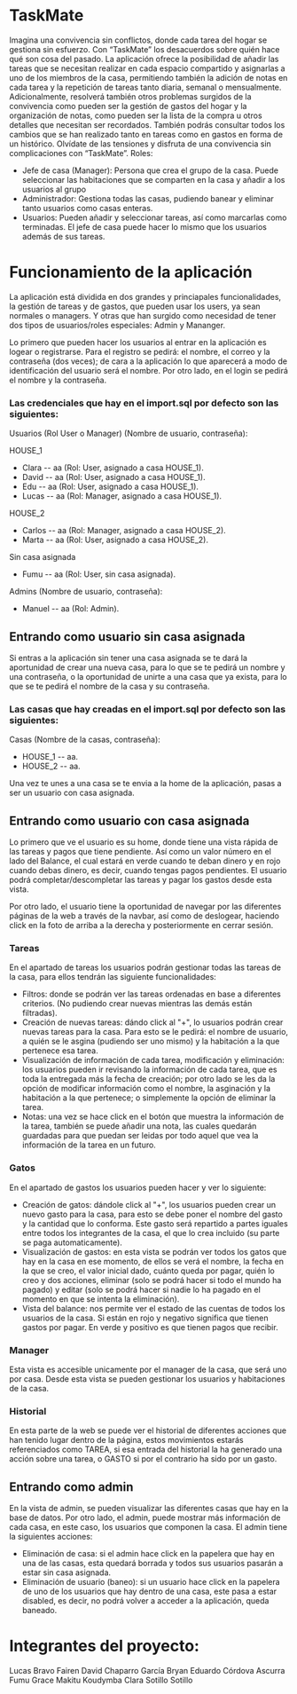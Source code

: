 # TaskMate
Imagina una convivencia sin conflictos, donde cada tarea del hogar se gestiona
sin esfuerzo. Con “TaskMate” los desacuerdos sobre quién hace qué son cosa del
pasado. La aplicación ofrece la posibilidad de añadir las tareas que se necesitan
realizar en cada espacio compartido y asignarlas a uno de los miembros de la
casa, permitiendo también la adición de notas en cada tarea y la repetición de
tareas tanto diaria, semanal o mensualmente. Adicionalmente, resolverá también
otros problemas surgidos de la convivencia como pueden ser la gestión de gastos
del hogar y la organización de notas, como pueden ser la lista de la compra u
otros detalles que necesitan ser recordados. También podrás consultar todos los
cambios que se han realizado tanto en tareas como en gastos en forma de un
histórico. Olvídate de las tensiones y disfruta de una convivencia sin
complicaciones con “TaskMate”.
Roles:
- Jefe de casa (Manager): Persona que crea el grupo de la casa. Puede seleccionar las
habitaciones que se comparten en la casa y añadir a los usuarios al grupo
- Administrador: Gestiona todas las casas, pudiendo banear y eliminar tanto
usuarios como casas enteras.
- Usuarios: Pueden añadir y seleccionar tareas, así como marcarlas como
terminadas.
El jefe de casa puede hacer lo mismo que los usuarios además de sus tareas.

# Funcionamiento de la aplicación
La aplicación está dividida en dos grandes y princiapales funcionalidades, la gestión de tareas y de gastos, que pueden usar los users, ya sean normales o managers. Y otras que han surgido como necesidad de tener dos tipos de usuarios/roles especiales: Admin y Mananger.

Lo primero que pueden hacer los usuarios al entrar en la aplicación es logear o registrarse. Para el registro se pedirá: el nombre, el correo y la contraseña (dos veces); de cara a la aplicación lo que aparecerá a modo de identificación del usuario será el nombre. Por otro lado, en el login se pedirá el nombre y la contraseña.

### Las credenciales que hay en el import.sql por defecto son las siguientes:
Usuarios (Rol User o Manager) (Nombre de usuario, contraseña):

HOUSE_1
- Clara -- aa (Rol: User, asignado a casa HOUSE_1).
- David -- aa (Rol: User, asignado a casa HOUSE_1).
- Edu -- aa (Rol: User, asignado a casa HOUSE_1).
- Lucas -- aa (Rol: Manager, asignado a casa HOUSE_1).

HOUSE_2
- Carlos -- aa (Rol: Manager, asignado a casa HOUSE_2).
- Marta -- aa (Rol: User, asignado a casa HOUSE_2).

Sin casa asignada
- Fumu -- aa (Rol: User, sin casa asignada).

Admins (Nombre de usuario, contraseña):
- Manuel -- aa (Rol: Admin).

## Entrando como usuario sin casa asignada
Si entras a la aplicación sin tener una casa asignada se te dará la aportunidad de crear una nueva casa, para lo que se te pedirá un nombre y una contraseña, o la oportunidad de unirte a una casa que ya exista, para lo que se te pedirá el nombre de la casa y su contraseña.

### Las casas que hay creadas en el import.sql por defecto son las siguientes:
Casas (Nombre de la casas, contraseña):
- HOUSE_1 -- aa.
- HOUSE_2 -- aa.

Una vez te unes a una casa se te envia a la home de la aplicación, pasas a ser un usuario con casa asignada.

## Entrando como usuario con casa asignada
Lo primero que ve el usuario es su home, donde tiene una vista rápida de las tareas y pagos que tiene pendiente. Así como un valor número en el lado del Balance, el cual estará en verde cuando te deban dinero y en rojo cuando debas dinero, es decir, cuando tengas pagos pendientes. El usuario podrá completar/descompletar las tareas y pagar los gastos desde esta vista.

Por otro lado, el usuario tiene la oportunidad de navegar por las diferentes páginas de la web a través de la navbar, así como de deslogear, haciendo click en la foto de arriba a la derecha y posteriormente en cerrar sesión.

### Tareas
En el apartado de tareas los usuarios podrán gestionar todas las tareas de la casa, para ellos tendrán las siguiente funcionalidades:
- Filtros: donde se podrán ver las tareas ordenadas en base a diferentes criterios. (No pudiendo crear nuevas mientras las demás están filtradas).
- Creación de nuevas tareas: dándo click al "+", lo usuarios podrán crear nuevas tareas para la casa. Para esto se le pedirá: el nombre de usuario, a quién se le asgina (pudiendo ser uno mismo) y la habitación a la que pertenece esa tarea.
- Visualización de información de cada tarea, modificación y eliminación: los usuarios pueden ir revisando la información de cada tarea, que es toda la entregada más la fecha de creación; por otro lado se les da la opción de modificar información como el nombre, la asginación y la habitación a la que pertenece; o simplemente la opción de eliminar la tarea.
- Notas: una vez se hace click en el botón que muestra la información de la tarea, también se puede añadir una nota, las cuales quedarán guardadas para que puedan ser leidas por todo aquel que vea la información de la tarea en un futuro.

### Gatos
En el apartado de gastos los usuarios pueden hacer y ver lo siguiente:
- Creación de gatos: dándole click al "+", los usuarios pueden crear un nuevo gasto para la casa, para esto se debe poner el nombre del gasto y la cantidad que lo conforma. Este gasto será repartido a partes iguales entre todos los integrantes de la casa, el que lo crea incluido (su parte se paga automaticamente).
- Visualización de gastos: en esta vista se podrán ver todos los gatos que hay en la casa en ese momento, de ellos se verá el nombre, la fecha en la que se creo, el valor inicial dado, cuánto queda por pagar, quién lo creo y dos acciones, eliminar (solo se podrá hacer si todo el mundo ha pagado) y editar (solo se podrá hacer si nadie lo ha pagado en el momento en que se intenta la eliminación).
- Vista del balance: nos permite ver el estado de las cuentas de todos los usuarios de la casa. Si están en rojo y negativo significa que tienen gastos por pagar. En verde y positivo es que tienen pagos que recibir.

### Manager
Esta vista es accesible unicamente por el manager de la casa, que será uno por casa. Desde esta vista se pueden gestionar los usuarios y habitaciones de la casa.

### Historial
En esta parte de la web se puede ver el historial de diferentes acciones que han tenido lugar dentro de la página, estos movimientos estarás referenciados como TAREA, si esa entrada del historial la ha generado una acción sobre una tarea, o GASTO si por el contrario ha sido por un gasto.

## Entrando como admin
En la vista de admin, se pueden visualizar las diferentes casas que hay en la base de datos. Por otro lado, el admin, puede mostrar más información de cada casa, en este caso, los usuarios que componen la casa. El admin tiene la siguientes acciones:
- Eliminación de casa: si el admin hace click en la papelera que hay en una de las casas, esta quedará borrada y todos sus usuarios pasarán a estar sin casa asignada.
- Eliminación de usuario (baneo): si un usuario hace click en la papelera de uno de los usuarios que hay dentro de una casa, este pasa a estar disabled, es decir, no podrá volver a acceder a la aplicación, queda baneado.

# Integrantes del proyecto:
Lucas Bravo Fairen
David Chaparro García
Bryan Eduardo Córdova Ascurra
Fumu Grace Makitu Koudymba
Clara Sotillo Sotillo